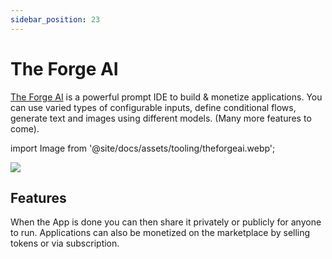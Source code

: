 ```yaml
---
sidebar_position: 23
---
```


# The Forge AI

[The Forge AI](https://theforgeai.com/) is a powerful prompt IDE to build & monetize applications. You can use varied types of configurable inputs, define conditional flows, generate text and images using different models. (Many more features to come).


import Image from '@site/docs/assets/tooling/theforgeai.webp';

<div style={{textAlign: 'center'}}>
  <img src={Image} style={{width: "1200px"}} />
</div>

## Features

When the App is done you can then share it privately or publicly for anyone to run. Applications can also be monetized on the marketplace by selling tokens or via subscription.
